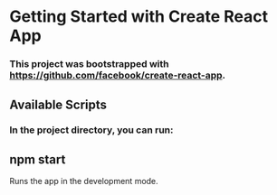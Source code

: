#  Getting Started with Create React App

###   This project was bootstrapped with https://github.com/facebook/create-react-app.

##   Available Scripts

###  In the project directory, you can run:
## npm start

 Runs the app in the development mode.
